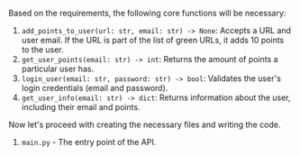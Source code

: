 Based on the requirements, the following core functions will be necessary:

1. `add_points_to_user(url: str, email: str) -> None`: Accepts a URL and user email. If the URL is part of the list of green URLs, it adds 10 points to the user.
2. `get_user_points(email: str) -> int`: Returns the amount of points a particular user has.
3. `login_user(email: str, password: str) -> bool`: Validates the user's login credentials (email and password).
4. `get_user_info(email: str) -> dict`: Returns information about the user, including their email and points.

Now let's proceed with creating the necessary files and writing the code.

1. `main.py` - The entry point of the API.

